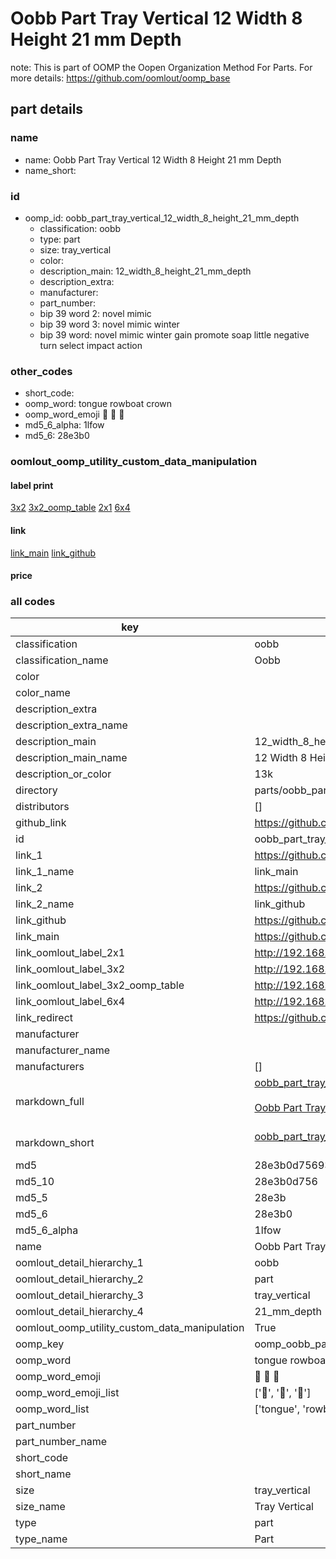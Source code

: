 # Oobb Part Tray Vertical 12 Width 8 Height 21 mm Depth  

note: This is part of OOMP the Oopen Organization Method For Parts. For more details: https://github.com/oomlout/oomp_base

##  part details
  







### name
* name: Oobb Part Tray Vertical 12 Width 8 Height 21 mm Depth
* name_short: 
### id
* oomp_id: oobb_part_tray_vertical_12_width_8_height_21_mm_depth
  * classification: oobb
  * type: part
  * size: tray_vertical
  * color: 
  * description_main: 12_width_8_height_21_mm_depth
  * description_extra: 
  * manufacturer: 
  * part_number: 
  * bip 39 word 2: novel mimic
  * bip 39 word 3: novel mimic winter
  * bip 39 word: novel mimic winter gain promote soap little negative turn select impact action

### other_codes
* short_code: 
* oomp_word: tongue rowboat crown
* oomp_word_emoji :tongue: :rowboat: :crown:
* md5_6_alpha: 1lfow
* md5_6: 28e3b0






### oomlout_oomp_utility_custom_data_manipulation
#### label print
[3x2](http://192.168.1.245:1112/?label=oomp%201lfow)
[3x2_oomp_table](http://192.168.1.108:1112/?label=oomp%201lfow)
[2x1](http://192.168.1.242:1112/?label=oomp%201lfow)
[6x4](http://192.168.1.55:1112/?label=oomp%201lfow)    

#### link

[link_main](https://github.com/oomlout/oomlout_oomp_version_1_messy/tree/main/parts/oobb_part_tray_vertical_12_width_8_height_21_mm_depth) [link_github](https://github.com/oomlout/oomlout_oomp_version_1_messy/tree/main/parts/oobb_part_tray_vertical_12_width_8_height_21_mm_depth)                             

#### price







### all codes 
| key | value |  
| --- | --- |  
| classification | oobb |  
| classification_name | Oobb |  
| color |  |  
| color_name |  |  
| description_extra |  |  
| description_extra_name |  |  
| description_main | 12_width_8_height_21_mm_depth |  
| description_main_name | 12 Width 8 Height 21 mm Depth |  
| description_or_color | 13k |  
| directory | parts/oobb_part_tray_vertical_12_width_8_height_21_mm_depth |  
| distributors | [] |  
| github_link | https://github.com/oomlout/oomlout_oomp_part_src/tree/main/parts/oobb_part_tray_vertical_12_width_8_height_21_mm_depth |  
| id | oobb_part_tray_vertical_12_width_8_height_21_mm_depth |  
| link_1 | https://github.com/oomlout/oomlout_oomp_version_1_messy/tree/main/parts/oobb_part_tray_vertical_12_width_8_height_21_mm_depth |  
| link_1_name | link_main |  
| link_2 | https://github.com/oomlout/oomlout_oomp_version_1_messy/tree/main/parts/oobb_part_tray_vertical_12_width_8_height_21_mm_depth |  
| link_2_name | link_github |  
| link_github | https://github.com/oomlout/oomlout_oomp_version_1_messy/tree/main/parts/oobb_part_tray_vertical_12_width_8_height_21_mm_depth |  
| link_main | https://github.com/oomlout/oomlout_oomp_version_1_messy/tree/main/parts/oobb_part_tray_vertical_12_width_8_height_21_mm_depth |  
| link_oomlout_label_2x1 | http://192.168.1.242:1112/?label=oomp%201lfow |  
| link_oomlout_label_3x2 | http://192.168.1.245:1112/?label=oomp%201lfow |  
| link_oomlout_label_3x2_oomp_table | http://192.168.1.108:1112/?label=oomp%201lfow |  
| link_oomlout_label_6x4 | http://192.168.1.55:1112/?label=oomp%201lfow |  
| link_redirect | https://github.com/oomlout/oomlout_oomp_version_1_messy/tree/main/parts/oobb_part_tray_vertical_12_width_8_height_21_mm_depth |  
| manufacturer |  |  
| manufacturer_name |  |  
| manufacturers | [] |  
| markdown_full | [oobb_part_tray_vertical_12_width_8_height_21_mm_depth](none)<br>[](none)<br>[Oobb Part Tray Vertical 12 Width 8 Height 21 Mm Depth](none)<br><br> |  
| markdown_short | [oobb_part_tray_vertical_12_width_8_height_21_mm_depth](none)<br><br> |  
| md5 | 28e3b0d75693f05336d615edf82334b8 |  
| md5_10 | 28e3b0d756 |  
| md5_5 | 28e3b |  
| md5_6 | 28e3b0 |  
| md5_6_alpha | 1lfow |  
| name | Oobb Part Tray Vertical 12 Width 8 Height 21 mm Depth |  
| oomlout_detail_hierarchy_1 | oobb |  
| oomlout_detail_hierarchy_2 | part |  
| oomlout_detail_hierarchy_3 | tray_vertical |  
| oomlout_detail_hierarchy_4 | 21_mm_depth |  
| oomlout_oomp_utility_custom_data_manipulation | True |  
| oomp_key | oomp_oobb_part_tray_vertical_12_width_8_height_21_mm_depth |  
| oomp_word | tongue rowboat crown |  
| oomp_word_emoji | :tongue: :rowboat: :crown: |  
| oomp_word_emoji_list | [':tongue:', ':rowboat:', ':crown:'] |  
| oomp_word_list | ['tongue', 'rowboat', 'crown'] |  
| part_number |  |  
| part_number_name |  |  
| short_code |  |  
| short_name |  |  
| size | tray_vertical |  
| size_name | Tray Vertical |  
| type | part |  
| type_name | Part |  
